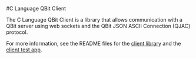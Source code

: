 #C Language QBit Client

The C Language QBit Client is a library that allows communication with a QBit server using web sockets and the QBit JSON ASCII Connection (QJAC) protocol.

For more information, see the README files for the [client library](https://github.com/teamindra/qbit-client/tree/master/qbit-client-lib) and the [client test app](https://github.com/teamindra/qbit-client/tree/master/qbit-test-client).
